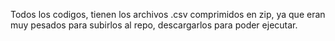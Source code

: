 Todos los codigos, tienen los archivos .csv comprimidos en zip, ya que eran muy pesados para subirlos al repo, descargarlos para poder ejecutar.
